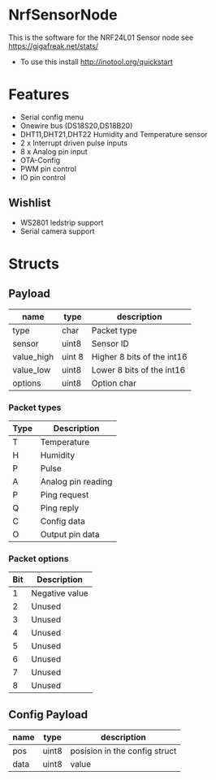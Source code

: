 NrfSensorNode
=============

This is the software for the NRF24L01 Sensor node see https://gigafreak.net/stats/

* To use this install http://inotool.org/quickstart

# Features
* Serial config menu
* Onewire bus (DS18S20,DS18B20)
* DHT11,DHT21,DHT22 Humidity and Temperature sensor
* 2 x Interrupt driven pulse inputs
* 8 x Analog pin input
* OTA-Config
* PWM pin control
* IO pin control

## Wishlist
* WS2801 ledstrip support
* Serial camera support

# Structs
## Payload
| name | type | description |
-------|------|-------------|
| type | char | Packet type |
| sensor | uint8 | Sensor ID |
| value_high | uint 8 | Higher 8 bits of the int16 |
| value_low| uint8 | Lower 8 bits of the int16 |
| options | uint8 | Option char |
 
### Packet types

| Type | Description |
-------|-------------|
| T | Temperature |
| H | Humidity |
| P | Pulse |
| A | Analog pin reading |
| P | Ping request |
| Q | Ping reply |
| C | Config data |
| O | Output pin data |


### Packet options
| Bit | Description |
|-----|-------------|
| 1 | Negative value|
| 2 | Unused | 
| 3 | Unused |
| 4 | Unused |
| 5 | Unused |
| 6 | Unused |
| 7 | Unused |
| 8 | Unused |

## Config Payload
| name | type | description |
-------|------|-------------|
| pos  | uint8 | posision in the config struct |
| data | uint8 | value |

